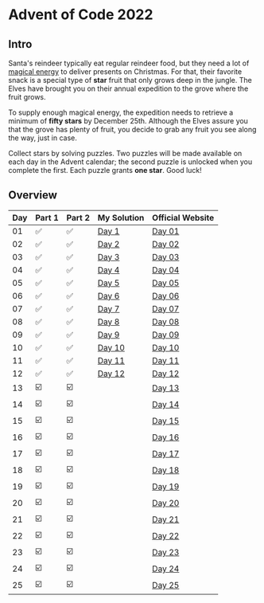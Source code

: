 # Advent of Code 2022

## Intro

Santa's reindeer typically eat regular reindeer food, but they need a lot of
[magical energy](https://adventofcode.com/2018/day/25) to deliver presents on Christmas. For that, their favorite snack 
is a special type of **star** fruit that only grows deep in the jungle. The Elves
have brought you on their annual expedition to the grove where the fruit grows.

To supply enough magical energy, the expedition needs to retrieve a minimum of **fifty stars** by December 25th.
Although the Elves assure you that the grove has plenty of fruit, you decide to grab any fruit you see along the way,
just in case.

Collect stars by solving puzzles. Two puzzles will be made available on each day in the Advent calendar; the second
puzzle is unlocked when you complete the first. Each puzzle grants **one star**. Good luck!

## Overview

| Day | Part 1                  | Part 2                  | My Solution      | Official Website                               | 
|-----|-------------------------|-------------------------|------------------|------------------------------------------------|
| 01  | :white_check_mark:      | :white_check_mark:      | [Day 1](Day1/)   | [Day 01](https://adventofcode.com/2022/day/1)  |
| 02  | :white_check_mark:      | :white_check_mark:      | [Day 2](Day2/)   | [Day 02](https://adventofcode.com/2022/day/2)  |
| 03  | :white_check_mark:      | :white_check_mark:      | [Day 3](Day3/)   | [Day 03](https://adventofcode.com/2022/day/3)  |
| 04  | :white_check_mark:      | :white_check_mark:      | [Day 4](Day4/)   | [Day 04](https://adventofcode.com/2022/day/4)  |
| 05  | :white_check_mark:      | :white_check_mark:      | [Day 5](Day5/)   | [Day 05](https://adventofcode.com/2022/day/5)  |
| 06  | :white_check_mark:      | :white_check_mark:      | [Day 6](Day6/)   | [Day 06](https://adventofcode.com/2022/day/6)  |
| 07  | :white_check_mark:      | :white_check_mark:      | [Day 7](Day7/)   | [Day 07](https://adventofcode.com/2022/day/7)  |
| 08  | :white_check_mark:      | :white_check_mark:      | [Day 8](Day8/)   | [Day 08](https://adventofcode.com/2022/day/8)  |
| 09  | :white_check_mark:      | :white_check_mark:      | [Day 9](Day9/)   | [Day 09](https://adventofcode.com/2022/day/9)  |
| 10  | :white_check_mark:      | :white_check_mark:      | [Day 10](Day10/) | [Day 10](https://adventofcode.com/2022/day/10) |
| 11  | :white_check_mark:      | :white_check_mark:      | [Day 11](Day11/) | [Day 11](https://adventofcode.com/2022/day/11) |
| 12  | :white_check_mark:      | :white_check_mark:      | [Day 12](Day12/) | [Day 12](https://adventofcode.com/2022/day/12) |
| 13  | :ballot_box_with_check: | :ballot_box_with_check: |                  | [Day 13](https://adventofcode.com/2022/day/13) |
| 14  | :ballot_box_with_check: | :ballot_box_with_check: |                  | [Day 14](https://adventofcode.com/2022/day/14) |
| 15  | :ballot_box_with_check: | :ballot_box_with_check: |                  | [Day 15](https://adventofcode.com/2022/day/15) |
| 16  | :ballot_box_with_check: | :ballot_box_with_check: |                  | [Day 16](https://adventofcode.com/2022/day/16) |
| 17  | :ballot_box_with_check: | :ballot_box_with_check: |                  | [Day 17](https://adventofcode.com/2022/day/17) |
| 18  | :ballot_box_with_check: | :ballot_box_with_check: |                  | [Day 18](https://adventofcode.com/2022/day/18) |
| 19  | :ballot_box_with_check: | :ballot_box_with_check: |                  | [Day 19](https://adventofcode.com/2022/day/19) |
| 20  | :ballot_box_with_check: | :ballot_box_with_check: |                  | [Day 20](https://adventofcode.com/2022/day/20) |
| 21  | :ballot_box_with_check: | :ballot_box_with_check: |                  | [Day 21](https://adventofcode.com/2022/day/21) |
| 22  | :ballot_box_with_check: | :ballot_box_with_check: |                  | [Day 22](https://adventofcode.com/2022/day/22) |
| 23  | :ballot_box_with_check: | :ballot_box_with_check: |                  | [Day 23](https://adventofcode.com/2022/day/23) |
| 24  | :ballot_box_with_check: | :ballot_box_with_check: |                  | [Day 24](https://adventofcode.com/2022/day/24) |
| 25  | :ballot_box_with_check: | :ballot_box_with_check: |                  | [Day 25](https://adventofcode.com/2022/day/25) |
